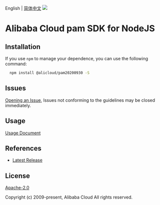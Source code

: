 English | [简体中文](README-CN.md)
![](https://aliyunsdk-pages.alicdn.com/icons/AlibabaCloud.svg)

# Alibaba Cloud pam SDK for NodeJS

## Installation
If you use `npm` to manage your dependence, you can use the following command:

```sh
  npm install @alicloud/pam20200930 -S
```

## Issues
[Opening an Issue](https://github.com/aliyun/alibabacloud-typescript-sdk/issues/new), Issues not conforming to the guidelines may be closed immediately.

## Usage
[Usage Document](https://github.com/aliyun/alibabacloud-typescript-sdk/blob/master/docs/Usage-EN.md#quick-examples)

## References
* [Latest Release](https://github.com/aliyun/alibabacloud-typescript-sdk/)

## License
[Apache-2.0](http://www.apache.org/licenses/LICENSE-2.0)

Copyright (c) 2009-present, Alibaba Cloud All rights reserved.
